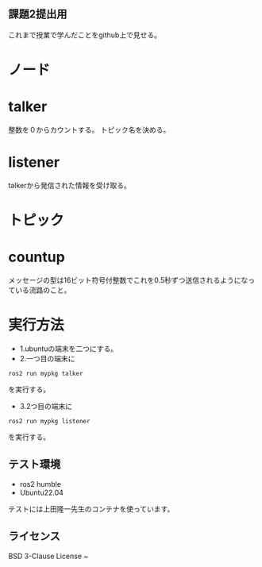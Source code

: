 ## 課題2提出用
これまで授業で学んだことをgithub上で見せる。

# ノード
# talker
整数を０からカウントする。
トピック名を決める。
# listener
talkerから発信された情報を受け取る。

# トピック
# countup
メッセージの型は16ビット符号付整数でこれを0.5秒ずつ送信されるようになっている流路のこと。

# 実行方法
* 1.ubuntuの端末を二つにする。
* 2.一つ目の端末に
```
ros2 run mypkg talker
```
を実行する。
* 3.2つ目の端末に
```
ros2 run mypkg listener
```
を実行する。
## テスト環境

* ros2 humble
* Ubuntu22.04

テストには上田隆一先生のコンテナを使っています。
## ライセンス
BSD 3-Clause License
~
